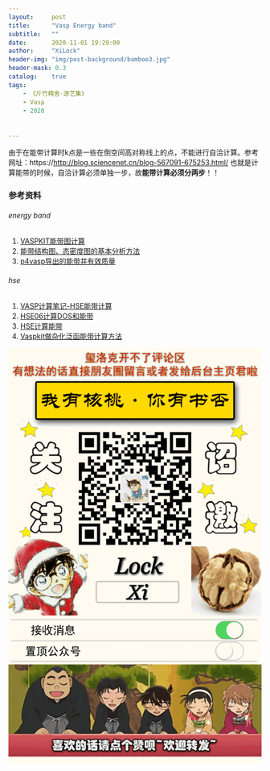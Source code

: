```yaml
---
layout:     post
title:      "Vasp Energy band"
subtitle:   ""
date:       2020-11-01 19:29:00
author:     "XiLock"
header-img: "img/post-background/bamboo3.jpg"
header-mask: 0.3
catalog:    true
tags:
    - 《斤竹精舍·游艺集》
    - Vasp
    - 2020


---
```


由于在能带计算时k点是一些在倒空间高对称线上的点，不能进行自洽计算。参考网址：https://http://blog.sciencenet.cn/blog-567091-675253.html/ 也就是计算能带的时候，自洽计算必须单独一步，故**能带计算必须分两步**！！


### 参考资料
###### energy band
1. [VASPKIT能带图计算](http://blog.wangruixing.cn/2019/07/11/band2/)
1. [能带结构图、态密度图的基本分析方法](https://mp.weixin.qq.com/s/VoDBASzV4-J706pZJZv2Ww)
1. [p4vasp导出的能带并有效质量](http://www.yidianzixun.com/article/0MDyRXuy)

###### hse
1. [VASP计算笔记-HSE能带计算](https://zhuanlan.zhihu.com/p/194320218)
1. [HSE06计算DOS和能带](https://www.misaraty.com/792)
1. [HSE计算能带](https://blog.sciencenet.cn/blog-671981-634791.html)
1. [Vaspkit做杂化泛函能带计算方法](http://blog.wangruixing.cn/2019/05/22/vaspkit-hse-band/)

![](/img/wc-tail.GIF)
